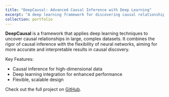 ```yaml
---
title: "DeepCausal: Advanced Causal Inference with Deep Learning"
excerpt: "A deep learning framework for discovering causal relationships in complex datasets<br/><img src='https://raw.githubusercontent.com/franciscorichter/deepCausal/main/logo.png' style='width: 300px; height: 300px;'>"
collection: portfolio
---
```


**DeepCausal** is a framework that applies deep learning techniques to uncover causal relationships in large, complex datasets. It combines the rigor of causal inference with the flexibility of neural networks, aiming for more accurate and interpretable results in causal discovery.

Key Features:
- Causal inference for high-dimensional data
- Deep learning integration for enhanced performance
- Flexible, scalable design

Check out the full project on [GitHub](https://github.com/franciscorichter/deepCausal).
